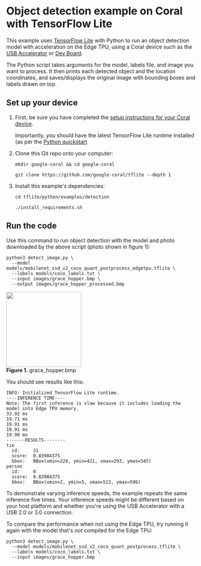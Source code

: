 # Object detection example on Coral with TensorFlow Lite

This example uses [TensorFlow Lite](https://tensorflow.org/lite) with Python
to run an object detection model with acceleration on the Edge TPU, using a
Coral device such as the
[USB Accelerator](https://coral.withgoogle.com/products/accelerator) or
[Dev Board](https://coral.withgoogle.com/products/dev-board).

The Python script takes arguments for the model, labels file, and image
you want to process. It then prints each detected object and the location
coordinates, and saves/displays the original image with bounding boxes and
labels drawn on top.

## Set up your device

1.  First, be sure you have completed the [setup instructions for your Coral
    device](https://coral.withgoogle.com/docs/accelerator/get-started/).

    Importantly, you should have the latest TensorFlow Lite runtime installed
    (as per the [Python quickstart](
    https://www.tensorflow.org/lite/guide/python)

2.  Clone this Git repo onto your computer:

    ```
    mkdir google-coral && cd google-coral

    git clone https://github.com/google-coral/tflite --depth 1
    ```

3.  Install this example's dependencies:

    ```
    cd tflite/python/examples/detection

    ./install_requirements.sh
    ```

## Run the code

Use this command to run object detection with the model and photo
downloaded by the above script (photo shown in figure 1):

```
python3 detect_image.py \
  --model models/mobilenet_ssd_v2_coco_quant_postprocess_edgetpu.tflite \
  --labels models/coco_labels.txt \
  --input images/grace_hopper.bmp \
  --output images/grace_hopper_processed.bmp
```

<figure style="margin-left:0">
  <img style="width:200px"
       src="https://github.com/google-coral/edgetpu/raw/master/test_data/grace_hopper.bmp" />
  <figcaption><b>Figure 1.</b> grace_hopper.bmp</figcaption>
</figure>

You should see results like this:

```
INFO: Initialized TensorFlow Lite runtime.
----INFERENCE TIME----
Note: The first inference is slow because it includes loading the model into Edge TPU memory.
33.92 ms
19.71 ms
19.91 ms
19.91 ms
19.90 ms
-------RESULTS--------
tie
  id:     31
  score:  0.83984375
  bbox:   BBox(xmin=228, ymin=421, xmax=293, ymax=545)
person
  id:     0
  score:  0.83984375
  bbox:   BBox(xmin=2, ymin=5, xmax=513, ymax=596)
```

To demonstrate varying inference speeds, the example repeats the same inference
five times. Your inference speeds might be different based on your host platform
and whether you're using the USB Accelerator with a USB 2.0 or 3.0 connection.

To compare the performance when not using the Edge TPU, try
running it again with the model that's *not* compiled for the Edge TPU:

```
python3 detect_image.py \
  --model models/mobilenet_ssd_v2_coco_quant_postprocess.tflite \
  --labels models/coco_labels.txt \
  --input images/grace_hopper.bmp
```
